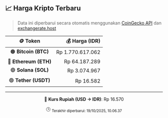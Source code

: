 

<!-- HARGA_KRIPTO -->
## 📈 Harga Kripto Terbaru

> Data ini diperbarui secara otomatis menggunakan [CoinGecko API](https://www.coingecko.com/) dan [exchangerate.host](https://exchangerate.host/)

<div align="center">

| 🪙 Token | 💰 Harga (IDR) |
|:------:|---------------:|
| 🟠 **Bitcoin (BTC)**   | Rp 1.770.617.062 |
| 🔵 **Ethereum (ETH)**  | Rp 64.187.289 |
| 🟣 **Solana (SOL)**    | Rp 3.074.967 |
| 🟢 **Tether (USDT)**   | Rp 16.582 |

---

💱 **Kurs Rupiah (USD → IDR)**: Rp 16.570

🕒 <sub>Terakhir diperbarui: 19/10/2025, 10.06.37</sub>

</div>
<!-- /HARGA_KRIPTO -->